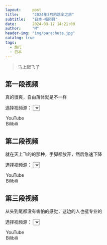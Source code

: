 ```yaml
---
layout:     post
title:      "2024年3月的跳伞之旅"
subtitle:   "日本-福冈县"
date:       2024-03-17 14:21:00
author:     "M"
header-img: "img/parachute.jpg"
catalog: true
tags:
  - 旅行
  - 日本
---
```



> 马上起飞了

## 第一段视频
真的很爽，自由落体就是不一样

<!-- 选择视频源 -->
<label for="video-source-1">选择视频源：</label>
<select id="video-source-1" onchange="changeVideoSource_1('video-container-1')">
  <option value="youtube">YouTube</option>
  <option value="bilibili">Bilibili</option>
</select>

<!-- 显示视频 -->
<div id="video-container-1"></div>

<script>
function changeVideoSource_1() {
  var videoSource = document.getElementById("video-source-1").value;
  var videoContainer = document.getElementById("video-container-1");

  // 清空视频容器
  videoContainer.innerHTML = "";

  if (videoSource === "youtube") {
    // 添加YouTube视频
    videoContainer.innerHTML = '<iframe width="560" height="315" src="https://www.youtube.com/embed/S5B9NmdEhDc?si=KJPmX2rgrDzOsaii" title="YouTube video player" frameborder="0" allow="accelerometer; autoplay; clipboard-write; encrypted-media; gyroscope; picture-in-picture; web-share" referrerpolicy="strict-origin-when-cross-origin" allowfullscreen></iframe>';
  } else if (videoSource === "bilibili") {
    // 添加Bilibili视频
    videoContainer.innerHTML = '<iframe width="560" height="315" src="https://player.bilibili.com/player.html?isOutside=true&aid=231292325&bvid=BV1v8411m7Xr&cid=1209294663&p=1&high_quality=1" scrolling="no" border="0" frameborder="no" framespacing="0" allowfullscreen="true"></iframe>';
  }
}

// 默认显示YouTube视频
changeVideoSource_1();
</script>


## 第二段视频
就在天上飞的的那种，手脚都放开，然后急速下降

<!-- 选择视频源 -->
<label for="video-source-2">选择视频源：</label>
<select id="video-source-2" onchange="changeVideoSource_2('video-container-2')">
  <option value="youtube">YouTube</option>
  <option value="bilibili">Bilibili</option>
</select>

<!-- 显示视频 -->
<div id="video-container-2"></div>

<script>
function changeVideoSource_2() {
  var videoSource = document.getElementById("video-source-2").value;
  var videoContainer = document.getElementById("video-container-2");

  // 清空视频容器
  videoContainer.innerHTML = "";

  if (videoSource === "youtube") {
    // 添加YouTube视频
    videoContainer.innerHTML = '<iframe width="560" height="315" src="https://www.youtube.com/embed/I1sSwYIz4rg?si=qkFVi9tnvQXrXkHw" title="YouTube video player" frameborder="0" allow="accelerometer; autoplay; clipboard-write; encrypted-media; gyroscope; picture-in-picture; web-share" referrerpolicy="strict-origin-when-cross-origin" allowfullscreen></iframe>';
  } else if (videoSource === "bilibili") {
    // 添加Bilibili视频
    videoContainer.innerHTML = '<iframe width="560" height="315" src="//player.bilibili.com/player.html?aid=1234&page=1" scrolling="no" border="0" frameborder="no" framespacing="0" allowfullscreen="true"> </iframe>';
  }
}

// 默认显示YouTube视频
changeVideoSource_2();
</script>



## 第三段视频
从头到尾都没有害怕的感觉，这边的人也挺专业的

<!-- 选择视频源 -->
<label for="video-source-3">选择视频源：</label>
<select id="video-source-3" onchange="changeVideoSource_3()">
  <option value="youtube">YouTube</option>
  <option value="bilibili">Bilibili</option>
</select>

<!-- 显示视频 -->
<div id="video-container-3"></div>

<script>
function changeVideoSource_3() {
  var videoSource = document.getElementById("video-source-3").value;
  var videoContainer = document.getElementById("video-container-3");

  // 清空视频容器
  videoContainer.innerHTML = "";

  if (videoSource === "youtube") {
    // 添加YouTube视频
    videoContainer.innerHTML = '<iframe width="560" height="315" src="https://www.youtube.com/embed/SNKjn-9Qw2E?si=bOjYYUmycsBnUQoF" title="YouTube video player" frameborder="0" allow="accelerometer; autoplay; clipboard-write; encrypted-media; gyroscope; picture-in-picture; web-share" referrerpolicy="strict-origin-when-cross-origin" allowfullscreen></iframe>';
  } else if (videoSource === "bilibili") {
    // 添加Bilibili视频
    videoContainer.innerHTML = '<iframe src="//player.bilibili.com/player.html?aid=1234&page=1" scrolling="no" border="0" frameborder="no" framespacing="0" allowfullscreen="true"> </iframe>';
  }
}

// 默认显示YouTube视频
changeVideoSource_3();
</script>
